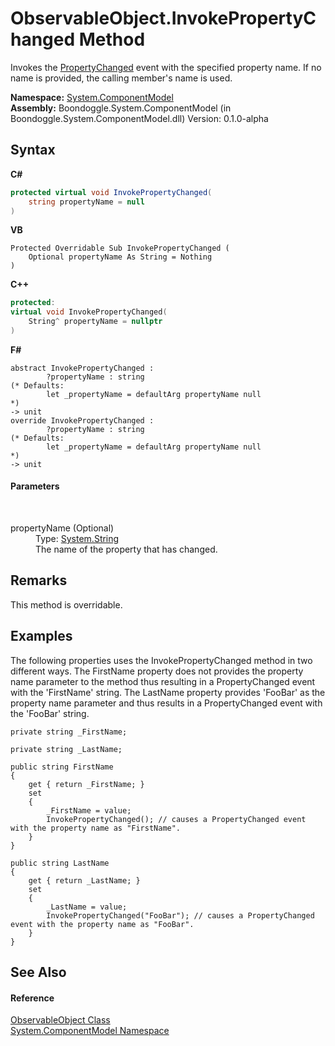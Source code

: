 # ObservableObject.InvokePropertyChanged Method 
 

Invokes the <a href="http://msdn2.microsoft.com/en-us/library/ms133023" target="_blank">PropertyChanged</a> event with the specified property name. If no name is provided, the calling member's name is used.

**Namespace:**&nbsp;<a href="0de82105-8f0d-3514-72ed-11d749ecebe4.md">System.ComponentModel</a><br />**Assembly:**&nbsp;Boondoggle.System.ComponentModel (in Boondoggle.System.ComponentModel.dll) Version: 0.1.0-alpha

## Syntax

**C#**<br />
``` C#
protected virtual void InvokePropertyChanged(
	string propertyName = null
)
```

**VB**<br />
``` VB
Protected Overridable Sub InvokePropertyChanged ( 
	Optional propertyName As String = Nothing
)
```

**C++**<br />
``` C++
protected:
virtual void InvokePropertyChanged(
	String^ propertyName = nullptr
)
```

**F#**<br />
``` F#
abstract InvokePropertyChanged : 
        ?propertyName : string 
(* Defaults:
        let _propertyName = defaultArg propertyName null
*)
-> unit 
override InvokePropertyChanged : 
        ?propertyName : string 
(* Defaults:
        let _propertyName = defaultArg propertyName null
*)
-> unit 
```


#### Parameters
&nbsp;<dl><dt>propertyName (Optional)</dt><dd>Type: <a href="http://msdn2.microsoft.com/en-us/library/s1wwdcbf" target="_blank">System.String</a><br />The name of the property that has changed.</dd></dl>

## Remarks
This method is overridable.

## Examples
The following properties uses the InvokePropertyChanged method in two different ways. The FirstName property does not provides the property name parameter to the method thus resulting in a PropertyChanged event with the 'FirstName' string. The LastName property provides 'FooBar' as the property name parameter and thus results in a PropertyChanged event with the 'FooBar' string. 
```
private string _FirstName;

private string _LastName;

public string FirstName
{
    get { return _FirstName; }
    set
    {
        _FirstName = value;
        InvokePropertyChanged(); // causes a PropertyChanged event with the property name as "FirstName".
    }
}

public string LastName
{
    get { return _LastName; }
    set
    {
        _LastName = value;
        InvokePropertyChanged("FooBar"); // causes a PropertyChanged event with the property name as "FooBar".
    }
}
```


## See Also


#### Reference
<a href="9a6e11c4-9d3b-7b5d-e65a-1fad788274e1.md">ObservableObject Class</a><br /><a href="0de82105-8f0d-3514-72ed-11d749ecebe4.md">System.ComponentModel Namespace</a><br />